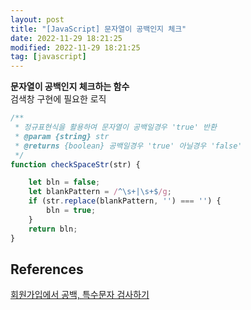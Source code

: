 ```yaml
---
layout: post
title: "[JavaScript] 문자열이 공백인지 체크"
date: 2022-11-29 18:21:25
modified: 2022-11-29 18:21:25
tag: [javascript]
---
```


**문자열이 공백인지 체크하는 함수**  
검색창 구현에 필요한 로직

```javascript
/**
 * 정규표현식을 활용하여 문자열이 공백일경우 'true' 반환
 * @param {string} str 
 * @returns {boolean} 공백일경우 'true' 아닐경우 'false'
 */
function checkSpaceStr(str) {

    let bln = false;
    let blankPattern = /^\s+|\s+$/g;
    if (str.replace(blankPattern, '') === '') {
        bln = true;
    }
    return bln;
}
```

## References
[회원가입에서 공백, 특수문자 검사하기](https://escapefromcoding.tistory.com/289)
